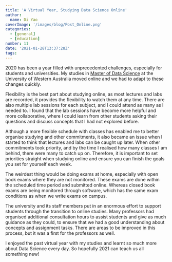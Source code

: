 ```yaml
---
title: 'A Virtual Year, Studying Data Science Online'
author: 
  name: Di Yao
coverImage: '/images/blog/Post_Online.png'
categories:
  - [general]
  - [education]
number: 11
date: '2021-01-28T13:37:28Z'
tags:
---
```


2020 has been a year filled with unprecedented challenges, especially for students and universities. My studies in [Master of Data Science](https://www.uwa.edu.au/study/courses/master-of-data-science) at the University of Western Australia moved online and we had to adapt to these changes quickly. 

Flexibility is the best part about studying online, as most lectures and labs are recorded, it provides the flexibility to watch them at any time. There are also multiple lab sessions for each subject, and I could attend as many as I needed to. I found that the lab sessions have become more helpful and more collaborative, where I could learn from other students asking their questions and discuss concepts that I had not explored before.

Although a more flexible schedule with classes has enabled me to better organise studying and other commitments, it also became an issue when I started to think that lectures and labs can be caught up later. When other commitments took priority, and by the time I realised how many classes I am behind, there were many to catch up on. Therefore, it is important to set priorities straight when studying online and ensure you can finish the goals you set for yourself each week.

The weirdest thing would be doing exams at home, especially with open book exams where they are not monitored. These exams are done within the scheduled time period and submitted online. Whereas closed book exams are being monitored through software, which has the same exam conditions as when we write exams on campus.

The university and its staff members put in an enormous effort to support students through the transition to online studies. Many professors had organised additional consultation hours to assist students and give as much guidance as they could, to ensure that we had a good understanding about concepts and assignment tasks. There are areas to be improved in this process, but it was a first for the professors as well.

I enjoyed the past virtual year with my studies and learnt so much more about Data Science every day. So hopefully 2021 can teach us all something new!